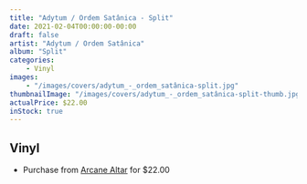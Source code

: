 ```yaml
---
title: "Adytum / Ordem Satânica - Split"
date: 2021-02-04T00:00:00-00:00
draft: false
artist: "Adytum / Ordem Satânica"
album: "Split"
categories:
    - Vinyl
images:
    - "/images/covers/adytum_-_ordem_satânica-split.jpg"
thumbnailImage: "/images/covers/adytum_-_ordem_satânica-split-thumb.jpg"
actualPrice: $22.00
inStock: true
---
```


## Vinyl
* Purchase from [Arcane Altar](https://arcanealtar.bigcartel.com/product/adytum-ordem-satanica-split-12-lp) for $22.00
